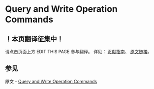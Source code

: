 # Query and Write Operation Commands

## ！本页翻译征集中！

请点击页面上方 EDIT THIS PAGE 参与翻译。
详见：
[贡献指南]( https://github.com/JinMuInfo/MongoDB-Manual-zh/blob/master/CONTRIBUTING.md )、
[原文链接](  https://docs.mongodb.com/manual/reference/command/nav-crud/  )。

## 参见

原文 - [Query and Write Operation Commands]( https://docs.mongodb.com/manual/reference/command/nav-crud/ )

